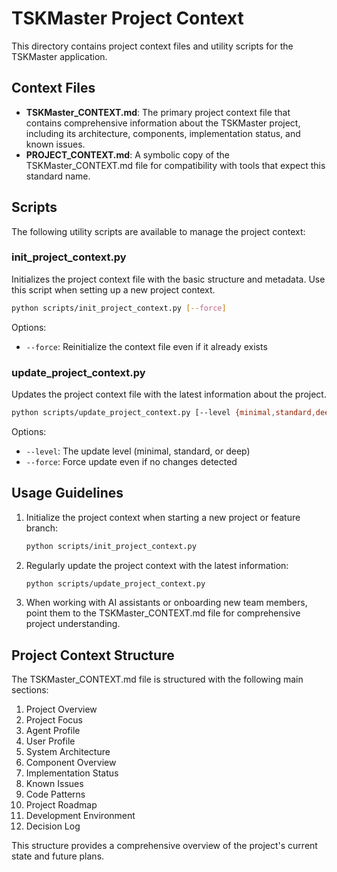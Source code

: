 # TSKMaster Project Context

This directory contains project context files and utility scripts for the TSKMaster application.

## Context Files

- **TSKMaster_CONTEXT.md**: The primary project context file that contains comprehensive information about the TSKMaster project, including its architecture, components, implementation status, and known issues.
- **PROJECT_CONTEXT.md**: A symbolic copy of the TSKMaster_CONTEXT.md file for compatibility with tools that expect this standard name.

## Scripts

The following utility scripts are available to manage the project context:

### init_project_context.py

Initializes the project context file with the basic structure and metadata. Use this script when setting up a new project context.

```bash
python scripts/init_project_context.py [--force]
```

Options:
- `--force`: Reinitialize the context file even if it already exists

### update_project_context.py

Updates the project context file with the latest information about the project.

```bash
python scripts/update_project_context.py [--level {minimal,standard,deep}] [--force]
```

Options:
- `--level`: The update level (minimal, standard, or deep)
- `--force`: Force update even if no changes detected

## Usage Guidelines

1. Initialize the project context when starting a new project or feature branch:
   ```bash
   python scripts/init_project_context.py
   ```

2. Regularly update the project context with the latest information:
   ```bash
   python scripts/update_project_context.py
   ```

3. When working with AI assistants or onboarding new team members, point them to the TSKMaster_CONTEXT.md file for comprehensive project understanding.

## Project Context Structure

The TSKMaster_CONTEXT.md file is structured with the following main sections:

1. Project Overview
2. Project Focus
3. Agent Profile
4. User Profile
5. System Architecture
6. Component Overview
7. Implementation Status
8. Known Issues
9. Code Patterns
10. Project Roadmap
11. Development Environment
12. Decision Log

This structure provides a comprehensive overview of the project's current state and future plans. 